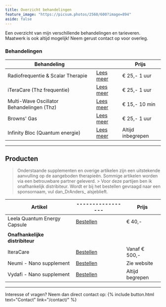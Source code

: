 ```yaml
---
title: Overzicht behandelingen
feature_image: "https://picsum.photos/2560/600?image=894"
aside: false
---
```


Een overzicht van mijn verschillende behandelingen en tarieveren. Maatwerk is ook altijd mogelijk! Neem gerust contact op voor overleg.

### Behandelingen

| **Behandeling**                            	|                         	|  **Prijs**        |
|-------------------------------------------	|------------------------	  |-----------------	|
| Radiofrequentie & Scalar Therapie         	| [Lees meer](http://#/)  	| € 25,- 1 uur    	|
| iTeraCare (Thz frequentie)                	| [Lees meer](http://#/) 	  | € 25,- 1 uur    	|
| Multi-Wave Oscillator Behandelingen (Thz) 	| [Lees meer](http://#/)   	| € 15,- 10 min   	|
| Browns' Gas                               	| [Lees meer](http://#/) 	  | € 25,- 1 uur    	|
| Infinity Bloc (Quantum energie)           	| [Lees meer](http://#/) 	  | Altijd inbegrepen 	|

---

## Producten

> Onderstaande supplementen en overige artikelen zijn een uitstekende aanvulling op de aangeboden therapieën. Sommige artikelen worden via een betrouwbare partner geleverd. > Voor deze partijen ben ik onafhankelijk distribiteur. Wordt er bij het bestellen gevraagd naar een sponsornaam, vul dan_DrAnders_ alsjeblieft.

| **Artikel**                     	|-----------------	| **Prijs**        	|
|---------------------------------  |-----------------	|-----------------	|
| Leela Quantum Energy Capsule    	| [Bestellen](#/contact/)                               | € 40,-          	|
|                                 	|                                                      	|                 	|
| **Onafhankelijke distribiteur** 	|                                                      	|                 	|
| IteraCare                       	| [Bestellen](https://www.thzforyou.nl/producten-thz/) 	| Vanaf € 500,-   	|
| Neumi - Nano supplement         	| [Bestellen](https://dokteranders.neumi.com/)         	| Zie website     	|
| Vydafi - Nano supplement        	| [Bestellen](https://vidafyglobal.com/dranders)       	| Altijd begrepen 	|

---

Interesse of vragen? Neem dan direct contact op: 
{% include button.html text="Contact" link="/contact/" %}
